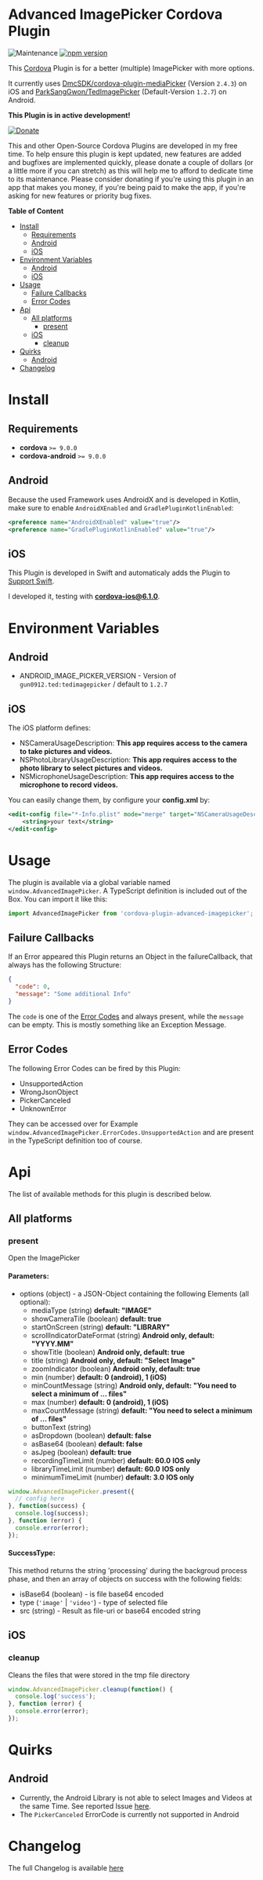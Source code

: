 # Advanced ImagePicker Cordova Plugin
![Maintenance](https://img.shields.io/maintenance/yes/2021)
[![npm version](https://badge.fury.io/js/cordova-plugin-advanced-imagepicker.svg)](https://badge.fury.io/js/cordova-plugin-advanced-imagepicker)

This [Cordova](https://cordova.apache.org) Plugin is for a better (multiple) ImagePicker with more options.

It currently uses [DmcSDK/cordova-plugin-mediaPicker](https://github.com/DmcSDK/cordova-plugin-mediaPicker) (Version `2.4.3`) on iOS and 
[ParkSangGwon/TedImagePicker](https://github.com/ParkSangGwon/TedImagePicker) (Default-Version `1.2.7`) on Android. 

**This Plugin is in active development!**

<!-- DONATE -->
[![Donate](https://www.paypalobjects.com/en_US/i/btn/btn_donateCC_LG_global.gif)](https://www.paypal.com/cgi-bin/webscr?cmd=_s-xclick&hosted_button_id=LMX5TSQVMNMU6&source=url)

This and other Open-Source Cordova Plugins are developed in my free time.
To help ensure this plugin is kept updated, new features are added and bugfixes are implemented quickly, please donate a couple of dollars (or a little more if you can stretch) as this will help me to afford to dedicate time to its maintenance.
Please consider donating if you're using this plugin in an app that makes you money, if you're being paid to make the app, if you're asking for new features or priority bug fixes.
<!-- END DONATE -->

<!-- START doctoc generated TOC please keep comment here to allow auto update -->
<!-- DON'T EDIT THIS SECTION, INSTEAD RE-RUN doctoc TO UPDATE -->
**Table of Content**

- [Install](#install)
  - [Requirements](#requirements)
  - [Android](#android)
  - [iOS](#ios)
- [Environment Variables](#environment-variables)
  - [Android](#android-1)
  - [iOS](#ios-1)
- [Usage](#usage)
  - [Failure Callbacks](#failure-callbacks)
  - [Error Codes](#error-codes)
- [Api](#api)
  - [All platforms](#all-platforms)
    - [present](#present)
  - [iOS](#ios-2)
    - [cleanup](#cleanup)
- [Quirks](#quirks)
  - [Android](#android-2)
- [Changelog](#changelog)

<!-- END doctoc generated TOC please keep comment here to allow auto update -->

# Install

## Requirements

- **cordova** `>= 9.0.0`
- **cordova-android** `>= 9.0.0`

## Android
Because the used Framework uses AndroidX and is developed in Kotlin, make sure to enable `AndroidXEnabled` and `GradlePluginKotlinEnabled`: 
```xml
<preference name="AndroidXEnabled" value="true"/>
<preference name="GradlePluginKotlinEnabled" value="true"/>
```

## iOS

This Plugin is developed in Swift and automaticaly adds the Plugin to [Support Swift](https://github.com/akofman/cordova-plugin-add-swift-support).

I developed it, testing with **cordova-ios@6.1.0**.

# Environment Variables

## Android

- ANDROID_IMAGE_PICKER_VERSION - Version of `gun0912.ted:tedimagepicker` / default to `1.2.7` 

## iOS

The iOS platform defines:
- NSCameraUsageDescription: **This app requires access to the camera to take pictures and videos.**
- NSPhotoLibraryUsageDescription: **This app requires access to the photo library to select pictures and videos.**
- NSMicrophoneUsageDescription: **This app requires access to the microphone to record videos.**

You can easily change them, by configure your **config.xml** by:
```xml
<edit-config file="*-Info.plist" mode="merge" target="NSCameraUsageDescription">
    <string>your text</string>
</edit-config>
```

# Usage

The plugin is available via a global variable named `window.AdvancedImagePicker`.
A TypeScript definition is included out of the Box. You can import it like this:
```ts
import AdvancedImagePicker from 'cordova-plugin-advanced-imagepicker';
```

## Failure Callbacks

If an Error appeared this Plugin returns an Object in the failureCallback, that always has the following Structure:

```json
{
  "code": 0,
  "message": "Some additional Info"
}
```

The `code` is one of the [Error Codes](#error-codes) and always present, while the `message` can be empty.
This is mostly something like an Exception Message.

## Error Codes

The following Error Codes can be fired by this Plugin:
- UnsupportedAction
- WrongJsonObject
- PickerCanceled  
- UnknownError

They can be accessed over for Example `window.AdvancedImagePicker.ErrorCodes.UnsupportedAction` and are present in the TypeScript definition too of course. 

# Api

The list of available methods for this plugin is described below.

## All platforms

### present

Open the ImagePicker

#### Parameters:

- options (object) - a JSON-Object containing the following Elements (all optional):
    - mediaType (string) **default: "IMAGE"**
    - showCameraTile (boolean) **default: true**
    - startOnScreen (string) **default: "LIBRARY"**
    - scrollIndicatorDateFormat (string) **Android only, default: "YYYY.MM"**
    - showTitle (boolean) **Android only, default: true**
    - title (string) **Android only, default: "Select Image"**
    - zoomIndicator (boolean) **Android only, default: true**
    - min (number) **default: 0 (android), 1 (iOS)**
    - minCountMessage (string) **Android only, default: "You need to select a minimum of ... files"**
    - max (number) **default: 0 (android), 1 (iOS)**
    - maxCountMessage (string) **default: "You need to select a minimum of ... files"**
    - buttonText (string)
    - asDropdown (boolean) **default: false**
    - asBase64 (boolean) **default: false**
    - asJpeg (boolean) **default: true**
    - recordingTimeLimit (number) **default: 60.0** **IOS only**
    - libraryTimeLimit (number) **default: 60.0** **IOS only**
    - minimumTimeLimit (number) **default: 3.0** **IOS only**

```js
window.AdvancedImagePicker.present({
  // config here
}, function(success) {
  console.log(success);
}, function (error) {
  console.error(error);
});
```
#### SuccessType:

This method returns the string 'processing' during the backgroud process phase, and then an array of objects on success with the following fields:

- isBase64 (boolean) - is file base64 encoded
- type (`'image'` | `'video'`) - type of selected file
- src (string) - Result as file-uri or base64 encoded string

## iOS

### cleanup

Cleans the files that were stored in the tmp file directory

```js
window.AdvancedImagePicker.cleanup(function() {
  console.log('success');
}, function (error) {
  console.error(error);
});
```

# Quirks

## Android

- Currently, the Android Library is not able to select Images and Videos at the same Time. See reported Issue [here](https://github.com/ParkSangGwon/TedImagePicker/issues/40).
- The `PickerCanceled` ErrorCode is currently not supported in Android

# Changelog

The full Changelog is available [here](CHANGELOG.md)
